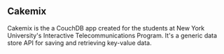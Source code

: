 ## Cakemix

Cakemix is the a CouchDB app created for the students at New York University's Interactive Telecommunications Program. It's a generic data store API for saving and retrieving key-value data.
